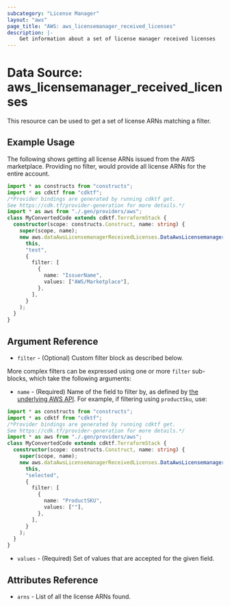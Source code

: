 ```yaml
---
subcategory: "License Manager"
layout: "aws"
page_title: "AWS: aws_licensemanager_received_licenses"
description: |-
    Get information about a set of license manager received licenses
---
```


# Data Source: aws_licensemanager_received_licenses

This resource can be used to get a set of license ARNs matching a filter.

## Example Usage

The following shows getting all license ARNs issued from the AWS marketplace. Providing no filter, would provide all license ARNs for the entire account.

```typescript
import * as constructs from "constructs";
import * as cdktf from "cdktf";
/*Provider bindings are generated by running cdktf get.
See https://cdk.tf/provider-generation for more details.*/
import * as aws from "./.gen/providers/aws";
class MyConvertedCode extends cdktf.TerraformStack {
  constructor(scope: constructs.Construct, name: string) {
    super(scope, name);
    new aws.dataAwsLicensemanagerReceivedLicenses.DataAwsLicensemanagerReceivedLicenses(
      this,
      "test",
      {
        filter: [
          {
            name: "IssuerName",
            values: ["AWS/Marketplace"],
          },
        ],
      }
    );
  }
}

```

## Argument Reference

* `filter` - (Optional) Custom filter block as described below.

More complex filters can be expressed using one or more `filter` sub-blocks,
which take the following arguments:

* `name` - (Required) Name of the field to filter by, as defined by
  [the underlying AWS API](https://docs.aws.amazon.com/license-manager/latest/APIReference/API_ListReceivedLicenses.html#API_ListReceivedLicenses_RequestSyntax).
  For example, if filtering using `productSku`, use:

```typescript
import * as constructs from "constructs";
import * as cdktf from "cdktf";
/*Provider bindings are generated by running cdktf get.
See https://cdk.tf/provider-generation for more details.*/
import * as aws from "./.gen/providers/aws";
class MyConvertedCode extends cdktf.TerraformStack {
  constructor(scope: constructs.Construct, name: string) {
    super(scope, name);
    new aws.dataAwsLicensemanagerReceivedLicenses.DataAwsLicensemanagerReceivedLicenses(
      this,
      "selected",
      {
        filter: [
          {
            name: "ProductSKU",
            values: [""],
          },
        ],
      }
    );
  }
}

```

* `values` - (Required) Set of values that are accepted for the given field.

## Attributes Reference

* `arns` - List of all the license ARNs found.

<!-- cache-key: cdktf-0.17.0-pre.15 input-08893b28f80bf636de877e9373126ff9672dcc5e8625f5b08428e942eb6a4b17 -->